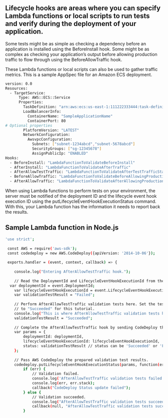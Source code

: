 ## Lifecycle hooks are areas where you can specify Lambda functions or local scripts to run tests and verify during the deployment of your application.

Some tests might be as simple as checking a dependency before an application is installed using the BeforeInstall hook. Some might be as complex as checking your application’s output before allowing production traffic to flow through using the BeforeAllowTraffic hook. 

These Lambda functions or local scripts can also be used to gather traffic metrics. This is a sample AppSpec file for an Amazon ECS deployment.
```sh
version: 0.0
Resources:
  - TargetService:
      Type: AWS::ECS::Service
      Properties:
        TaskDefinition: "arn:aws:ecs:us-east-1:111222333444:task-definition/my-task-definition-family-name:1"
        LoadBalancerInfo:
          ContainerName: "SampleApplicationName"
          ContainerPort: 80
# Optional properties
        PlatformVersion: "LATEST"
        NetworkConfiguration:
          AwsvpcConfiguration:
            Subnets: ["subnet-1234abcd","subnet-5678abcd"]
            SecurityGroups: ["sg-12345678"]
            AssignPublicIp: "ENABLED"
Hooks:
  - BeforeInstall: "LambdaFunctionToValidateBeforeInstall"
  - AfterInstall: "LambdaFunctionToValidateAfterTraffic"
  - AfterAllowTestTraffic: "LambdaFunctionToValidateAfterTestTrafficStarts"
  - BeforeAllowTraffic: "LambdaFunctionToValidateBeforeAllowingProductionTraffic"
  - AfterAllowTraffic: "LambdaFunctionToValidateAfterAllowingProductionTraffic"
```

When using Lambda functions to perform tests on your environment, the server must be notified of the deployment ID and the lifecycle event hook execution ID using the putLifecycleEventHookExecutionStatus command. With this, your Lambda function has the information it needs to report back the results.

## Sample Lambda function in Node.js
```sh
'use strict';
 
 const AWS = require('aws-sdk');
 const codedeploy = new AWS.CodeDeploy({apiVersion: '2014-10-06'});
 
 exports.handler = (event, context, callback) => {
 
 	console.log("Entering AfterAllowTestTraffic hook.");
 	
 	// Read the DeploymentId and LifecycleEventHookExecutionId from the event payload
  var deploymentId = event.DeploymentId;
 	var lifecycleEventHookExecutionId = event.LifecycleEventHookExecutionId;
 	var validationTestResult = "Failed";
 	
 	// Perform AfterAllowTestTraffic validation tests here. Set the test result 
 	// to "Succeeded" for this tutorial.
 	console.log("This is where AfterAllowTestTraffic validation tests happen.")
 	validationTestResult = "Succeeded";
 	
 	// Complete the AfterAllowTestTraffic hook by sending CodeDeploy the validation status
 	var params = {
 		deploymentId: deploymentId,
 		lifecycleEventHookExecutionId: lifecycleEventHookExecutionId,
 		status: validationTestResult // status can be 'Succeeded' or 'Failed'
 	};
 	
 	// Pass AWS CodeDeploy the prepared validation test results.
 	codedeploy.putLifecycleEventHookExecutionStatus(params, function(err, data) {
 		if (err) {
 			// Validation failed.
 			console.log('AfterAllowTestTraffic validation tests failed');
 			console.log(err, err.stack);
 			callback("CodeDeploy Status update failed");
 		} else {
 			// Validation succeeded.
 			console.log("AfterAllowTestTraffic validation tests succeeded");
 			callback(null, "AfterAllowTestTraffic validation tests succeeded");
 		}
```


